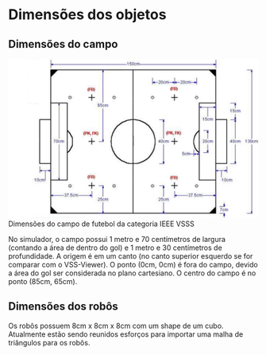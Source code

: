 # Dimensões dos objetos

## Dimensões do campo

![viewer](https://raw.githubusercontent.com/VSS-SDK/assets/master/images/vss_field.png)
Dimensões do campo de futebol da categoria IEEE VSSS

No simulador, o campo possui 1 metro e 70 centímetros de largura (contando a área de dentro do gol) e 1 metro e 30 centímetros
de profundidade. A origem é em um canto (no canto superior esquerdo se for comparar com o VSS-Viewer). O ponto (0cm, 0cm)
é fora do campo, devido a área do gol ser considerada no plano cartesiano. O centro do campo é no ponto (85cm, 65cm).

## Dimensões dos robôs

Os robôs possuem 8cm x 8cm x 8cm com um shape de um cubo. Atualmente estão sendo reunidos esforços para importar uma malha
de triângulos para os robôs.